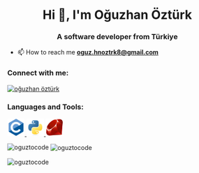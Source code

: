 <h1 align="center">Hi 👋, I'm Oğuzhan Öztürk</h1>
<h3 align="center">A software developer from Türkiye</h3>

- 📫 How to reach me **oguz.hnoztrk8@gmail.com**

<h3 align="left">Connect with me:</h3>
<p align="left">
<a href="https://linkedin.com/in/oğuzhan öztürk" target="blank"><img align="center" src="https://raw.githubusercontent.com/rahuldkjain/github-profile-readme-generator/master/src/images/icons/Social/linked-in-alt.svg" alt="oğuzhan öztürk" height="30" width="40" /></a>
</p>

<h3 align="left">Languages and Tools:</h3>
<p align="left"> <a href="https://www.cprogramming.com/" target="_blank" rel="noreferrer"> <img src="https://raw.githubusercontent.com/devicons/devicon/master/icons/c/c-original.svg" alt="c" width="40" height="40"/> </a> <a href="https://www.python.org" target="_blank" rel="noreferrer"> <img src="https://raw.githubusercontent.com/devicons/devicon/master/icons/python/python-original.svg" alt="python" width="40" height="40"/> </a> <a href="https://www.ruby-lang.org/en/" target="_blank" rel="noreferrer"> <img src="https://raw.githubusercontent.com/devicons/devicon/master/icons/ruby/ruby-original.svg" alt="ruby" width="40" height="40"/> </a> </p>

<p><img align="left" src="https://github-readme-stats.vercel.app/api/top-langs?username=oguztocode&show_icons=true&locale=en&layout=compact" alt="oguztocode" /></p>

<p>&nbsp;<img align="center" src="https://github-readme-stats.vercel.app/api?username=oguztocode&show_icons=true&locale=en" alt="oguztocode" /></p>

<p><img align="center" src="https://github-readme-streak-stats.herokuapp.com/?user=oguztocode&" alt="oguztocode" /></p>
